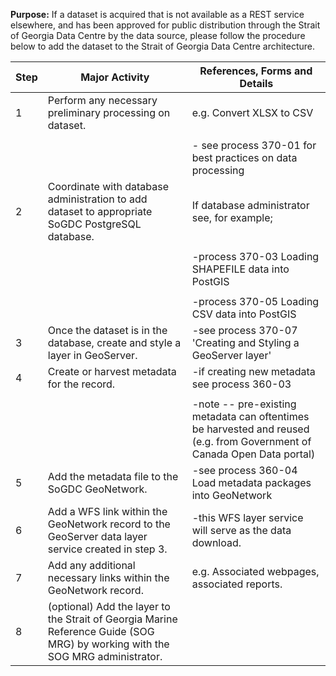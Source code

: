 **Purpose:** If a dataset is acquired that is not available as a REST service elsewhere, and has been approved for public distribution through the Strait of Georgia Data Centre by the data source, please follow the procedure below to add the dataset to the Strait of Georgia Data Centre architecture.



| **Step** | **Major Activity** | **References, Forms and Details** |
| -------- | ------------------ | --------------------------------- |
| 1 | Perform any necessary preliminary processing on dataset. | e.g. Convert XLSX to CSV |
|  |  |  |
|  |  | \- see process 370-01 for best practices on data processing |
| 2 | Coordinate with database administration to add dataset to appropriate SoGDC PostgreSQL database. | If database administrator see, for example; |
|  |  |  |
|  |  | -process 370-03 Loading SHAPEFILE data into PostGIS |
|  |  |  |
|  |  | -process 370-05 Loading CSV data into PostGIS |
| 3 | Once the dataset is in the database, create and style a layer in GeoServer. | -see process 370-07 'Creating and Styling a GeoServer layer' |
| 4 | Create or harvest metadata for the record. | -if creating new metadata see process 360-03 |
|  |  |  |
|  |  | -note -- pre-existing metadata can oftentimes be harvested and reused (e.g. from Government of Canada Open Data portal) |
| 5 | Add the metadata file to the SoGDC GeoNetwork. | -see process 360-04 Load metadata packages into GeoNetwork |
| 6 | Add a WFS link within the GeoNetwork record to the GeoServer data layer service created in step 3. | -this WFS layer service will serve as the data download. |
| 7 | Add any additional necessary links within the GeoNetwork record. | e.g. Associated webpages, associated reports. |
| 8 | (optional) Add the layer to the Strait of Georgia Marine Reference Guide (SOG MRG) by working with the SOG MRG administrator. |  |

